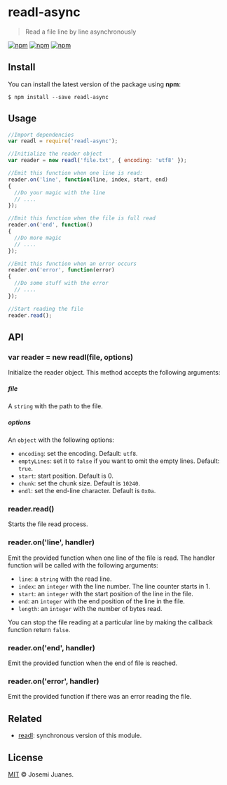 # readl-async

> Read a file line by line asynchronously

[![npm](https://img.shields.io/npm/v/readl-async.svg?style=flat-square)](https://www.npmjs.com/package/readl-async)
[![npm](https://img.shields.io/npm/dt/readl-async.svg?style=flat-square)](https://www.npmjs.com/package/readl-async)
[![npm](https://img.shields.io/npm/l/readl-async.svg?style=flat-square)](https://github.com/jmjuanes/readl-async)

## Install

You can install the latest version of the package using **npm**:

```
$ npm install --save readl-async
```

## Usage

```javascript
//Import dependencies
var readl = require('readl-async');

//Initialize the reader object
var reader = new readl('file.txt', { encoding: 'utf8' });

//Emit this function when one line is read:
reader.on('line', function(line, index, start, end)
{
  //Do your magic with the line
  // ....
});

//Emit this function when the file is full read
reader.on('end', function()
{
  //Do more magic
  // ....
});

//Emit this function when an error occurs
reader.on('error', function(error)
{
  //Do some stuff with the error
  // ....
});

//Start reading the file
reader.read();
```

## API

### var reader = new readl(file, options)

Initialize the reader object. This method accepts the following arguments:

##### file

A `string` with the path to the file.

##### options

An `object` with the following options:

- `encoding`: set the encoding. Default: `utf8`.
- `emptyLines`: set it to `false` if you want to omit the empty lines. Default: `true`.
- `start`: start position. Default is 0.
- `chunk`: set the chunk size. Default is `10240`.
- `endl`: set the end-line character. Default is `0x0a`.

### reader.read()

Starts the file read process.

### reader.on('line', handler)

Emit the provided function when one line of the file is read. The handler function will be called with the following arguments:

- `line`: a `string` with the read line.
- `index`: an `integer` with the line number. The line counter starts in 1.
- `start`: an `integer` with the start position of the line in the file.
- `end`: an `integer` with the end position of the line in the file.
- `length`: an `integer` with the number of bytes read.

You can stop the file reading at a particular line by making the callback function return `false`.  

### reader.on('end', handler)

Emit the provided function when the end of file is reached.

### reader.on('error', handler)

Emit the provided function if there was an error reading the file.


## Related

- [readl](https://github.com/jmjuanes/readl): synchronous version of this module.

## License

[MIT](./LICENSE) &copy; Josemi Juanes.

